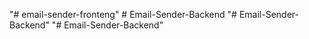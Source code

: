 "# email-sender-fronteng" 
#   E m a i l - S e n d e r - B a c k e n d  
 "# Email-Sender-Backend" 
"# Email-Sender-Backend" 
